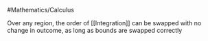 #Mathematics/Calculus 

Over any region, the order of [[Integration]] can be swapped with no change in outcome, as long as bounds are swapped correctly